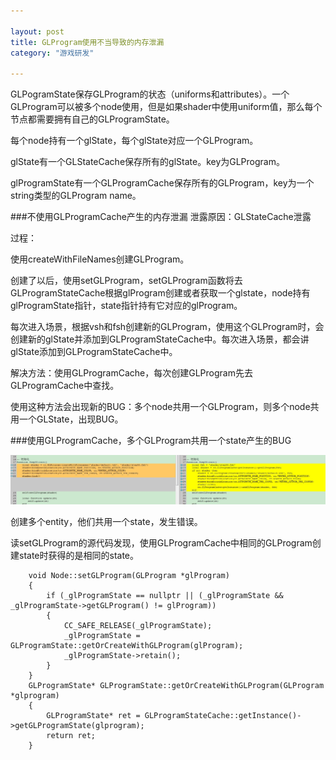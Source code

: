 ```yaml
---

layout: post
title: GLProgram使用不当导致的内存泄漏
category: "游戏研发"

---
```


GLPogramState保存GLProgram的状态（uniforms和attributes）。一个GLProgram可以被多个node使用，但是如果shader中使用uniform值，那么每个节点都需要拥有自己的GLProgramState。

每个node持有一个glState，每个glState对应一个GLProgram。

glState有一个GLStateCache保存所有的glState。key为GLProgram。

glProgramState有一个GLProgramCache保存所有的GLProgram，key为一个string类型的GLProgram name。


###不使用GLProgramCache产生的内存泄漏
泄露原因：GLStateCache泄露

过程：

使用createWithFileNames创建GLProgram。

创建了以后，使用setGLProgram，setGLProgram函数将去GLProgramStateCache根据glProgram创建或者获取一个glstate，node持有glProgramState指针，state指针持有它对应的glProgram。

每次进入场景，根据vsh和fsh创建新的GLProgram，使用这个GLProgram时，会创建新的glState并添加到GLProgramStateCache中。每次进入场景，都会讲glState添加到GLProgramStateCache中。

解决方法：使用GLProgramCache，每次创建GLProgram先去GLProgramCache中查找。

使用这种方法会出现新的BUG：多个node共用一个GLProgram，则多个node共用一个GLState，出现BUG。

###使用GLProgramCache，多个GLProgram共用一个state产生的BUG

![Alt text](/images/2015/1431345724510.png)

创建多个entity，他们共用一个state，发生错误。

读setGLProgram的源代码发现，使用GLProgramCache中相同的GLProgram创建state时获得的是相同的state。

```
	void Node::setGLProgram(GLProgram *glProgram)
	{
	    if (_glProgramState == nullptr || (_glProgramState && _glProgramState->getGLProgram() != glProgram))
	    {
	        CC_SAFE_RELEASE(_glProgramState);
	        _glProgramState = GLProgramState::getOrCreateWithGLProgram(glProgram);
	        _glProgramState->retain();
	    }
	}
	GLProgramState* GLProgramState::getOrCreateWithGLProgram(GLProgram *glprogram)
	{
	    GLProgramState* ret = GLProgramStateCache::getInstance()->getGLProgramState(glprogram);
	    return ret;
	}
```